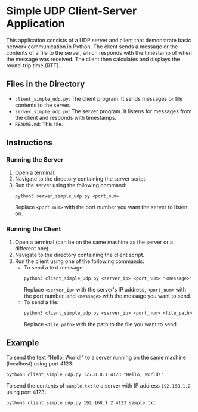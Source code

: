 # Simple UDP Client-Server Application

This application consists of a UDP server and client that demonstrate basic network communication in Python. The client sends a message or the contents of a file to the server, which responds with the timestamp of when the message was received. The client then calculates and displays the round-trip time (RTT).

## Files in the Directory

- `client_simple_udp.py`: The client program. It sends messages or file contents to the server.
- `server_simple_udp.py`: The server program. It listens for messages from the client and responds with timestamps.
- `README.md`: This file.

## Instructions

### Running the Server

1. Open a terminal.
2. Navigate to the directory containing the server script.
3. Run the server using the following command:
   ```
   python3 server_simple_udp.py <port_num>
   ```
   Replace `<port_num>` with the port number you want the server to listen on.

### Running the Client

1. Open a terminal (can be on the same machine as the server or a different one).
2. Navigate to the directory containing the client script.
3. Run the client using one of the following commands:
   - To send a text message:
     ```
     python3 client_simple_udp.py <server_ip> <port_num> "<message>"
     ```
     Replace `<server_ip>` with the server's IP address, `<port_num>` with the port number, and `<message>` with the message you want to send.
   - To send a file:
     ```
     python3 client_simple_udp.py <server_ip> <port_num> <file_path>
     ```
     Replace `<file_path>` with the path to the file you want to send.

## Example

To send the text "Hello, World!" to a server running on the same machine (localhost) using port 4123:

```
python3 client_simple_udp.py 127.0.0.1 4123 "Hello, World!"
```

To send the contents of `sample.txt` to a server with IP address `192.168.1.2` using port 4123:

```
python3 client_simple_udp.py 192.168.1.2 4123 sample.txt
```

